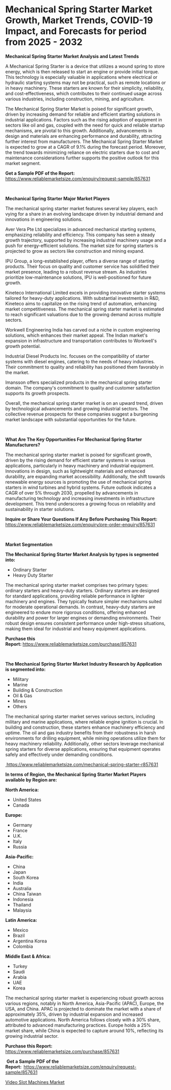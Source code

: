 <p><h1>Mechanical Spring Starter Market Growth, Market Trends, COVID-19 Impact, and Forecasts for period from 2025 - 2032</h1></p><p><strong>Mechanical Spring Starter Market Analysis and Latest Trends</strong></p>
<p><p>A Mechanical Spring Starter is a device that utilizes a wound spring to store energy, which is then released to start an engine or provide initial torque. This technology is especially valuable in applications where electrical or hydraulic starting systems may not be practical, such as remote locations or in heavy machinery. These starters are known for their simplicity, reliability, and cost-effectiveness, which contributes to their continued usage across various industries, including construction, mining, and agriculture.</p><p>The Mechanical Spring Starter Market is poised for significant growth, driven by increasing demand for reliable and efficient starting solutions in industrial applications. Factors such as the rising adoption of equipment in sectors like oil and gas, coupled with the need for quick and reliable startup mechanisms, are pivotal to this growth. Additionally, advancements in design and materials are enhancing performance and durability, attracting further interest from manufacturers. The Mechanical Spring Starter Market is expected to grow at a CAGR of 9.1% during the forecast period. Moreover, the trend towards minimizing reliance on electric starters due to cost and maintenance considerations further supports the positive outlook for this market segment.</p></p>
<p><strong>Get a Sample PDF of the Report:&nbsp;</strong> <a href="https://www.reliablemarketsize.com/enquiry/request-sample/857631?utm_campaign=2186&utm_medium=2&utm_source=Github&utm_content=ia&utm_term=18022025&utm_id=mechanical-spring-starter">https://www.reliablemarketsize.com/enquiry/request-sample/857631</a></p>
<p>&nbsp;</p>
<p><strong>Mechanical Spring Starter Major Market Players</strong></p>
<p><p>The mechanical spring starter market features several key players, each vying for a share in an evolving landscape driven by industrial demand and innovations in engineering solutions. </p><p>Aver Vera Pte Ltd specializes in advanced mechanical starting systems, emphasizing reliability and efficiency. This company has seen a steady growth trajectory, supported by increasing industrial machinery usage and a push for energy-efficient solutions. The market size for spring starters is projected to grow as sectors like construction and mining expand.</p><p>IPU Group, a long-established player, offers a diverse range of starting products. Their focus on quality and customer service has solidified their market presence, leading to a robust revenue stream. As industries prioritize low-maintenance solutions, IPU is well-positioned for future growth.</p><p>Kineteco International Limited excels in providing innovative starter systems tailored for heavy-duty applications. With substantial investments in R&D, Kineteco aims to capitalize on the rising trend of automation, enhancing market competitiveness. The mechanical spring starter market is estimated to reach significant valuations due to the growing demand across multiple sectors.</p><p>Workwell Engineering India has carved out a niche in custom engineering solutions, which enhances their market appeal. The Indian market's expansion in infrastructure and transportation contributes to Workwell's growth potential.</p><p>Industrial Diesel Products Inc. focuses on the compatibility of starter systems with diesel engines, catering to the needs of heavy industries. Their commitment to quality and reliability has positioned them favorably in the market.</p><p>Imansson offers specialized products in the mechanical spring starter domain. The company's commitment to quality and customer satisfaction supports its growth prospects.</p><p>Overall, the mechanical spring starter market is on an upward trend, driven by technological advancements and growing industrial sectors. The collective revenue prospects for these companies suggest a burgeoning market landscape with substantial opportunities for the future.</p></p>
<p>&nbsp;</p>
<p><strong>What Are The Key Opportunities For Mechanical Spring Starter Manufacturers?</strong></p>
<p><p>The mechanical spring starter market is poised for significant growth, driven by the rising demand for efficient starter systems in various applications, particularly in heavy machinery and industrial equipment. Innovations in design, such as lightweight materials and enhanced durability, are expanding market accessibility. Additionally, the shift towards renewable energy sources is promoting the use of mechanical spring starters in wind turbines and hybrid systems. Future outlook indicates a CAGR of over 5% through 2030, propelled by advancements in manufacturing technology and increasing investments in infrastructure development. This trend underscores a growing focus on reliability and sustainability in starter solutions.</p></p>
<p><strong>Inquire or Share Your Questions If Any Before Purchasing This Report:</strong> <a href="https://www.reliablemarketsize.com/enquiry/pre-order-enquiry/857631?utm_campaign=2186&utm_medium=2&utm_source=Github&utm_content=ia&utm_term=18022025&utm_id=mechanical-spring-starter">https://www.reliablemarketsize.com/enquiry/pre-order-enquiry/857631</a></p>
<p>&nbsp;</p>
<p><strong>Market Segmentation</strong></p>
<p><strong>The Mechanical Spring Starter Market Analysis by types is segmented into:</strong></p>
<p><ul><li>Ordinary Starter</li><li>Heavy Duty Starter</li></ul></p>
<p><p>The mechanical spring starter market comprises two primary types: ordinary starters and heavy-duty starters. Ordinary starters are designed for standard applications, providing reliable performance in lighter machinery and engines. They typically feature simpler mechanisms suited for moderate operational demands. In contrast, heavy-duty starters are engineered to endure more rigorous conditions, offering enhanced durability and power for larger engines or demanding environments. Their robust design ensures consistent performance under high-stress situations, making them ideal for industrial and heavy equipment applications.</p></p>
<p><strong>Purchase this Report:&nbsp;</strong><a href="https://www.reliablemarketsize.com/purchase/857631?utm_campaign=2186&utm_medium=2&utm_source=Github&utm_content=ia&utm_term=18022025&utm_id=mechanical-spring-starter">https://www.reliablemarketsize.com/purchase/857631</a></p>
<p>&nbsp;</p>
<p><strong>The Mechanical Spring Starter Market Industry Research by Application is segmented into:</strong></p>
<p><ul><li>Military</li><li>Marine</li><li>Building & Construction</li><li>Oil & Gas</li><li>Mines</li><li>Others</li></ul></p>
<p><p>The mechanical spring starter market serves various sectors, including military and marine applications, where reliable engine ignition is crucial. In building and construction, these starters enhance machinery efficiency and uptime. The oil and gas industry benefits from their robustness in harsh environments for drilling equipment, while mining operations utilize them for heavy machinery reliability. Additionally, other sectors leverage mechanical spring starters for diverse applications, ensuring that equipment operates safely and effectively under demanding conditions.</p></p>
<p><a href="https://www.reliablemarketsize.com/mechanical-spring-starter-r857631?utm_campaign=2186&utm_medium=2&utm_source=Github&utm_content=ia&utm_term=18022025&utm_id=mechanical-spring-starter">&nbsp;https://www.reliablemarketsize.com/mechanical-spring-starter-r857631</a></p>
<p><strong>In terms of Region, the Mechanical Spring Starter Market Players available by Region are:</strong></p>
<p>
    <p> <strong> North America: </strong>
        <ul>
            <li>United States</li>
            <li>Canada</li>
        </ul>
        </p> 
    <p> <strong> Europe: </strong>
        <ul>
            <li>Germany</li>
            <li>France</li>
            <li>U.K.</li>
            <li>Italy</li>
            <li>Russia</li>
        </ul>
        </p> 
    <p> <strong> Asia-Pacific: </strong>
        <ul>
            <li>China</li>
            <li>Japan</li>
            <li>South Korea</li>
            <li>India</li>
            <li>Australia</li>
            <li>China Taiwan</li>
            <li>Indonesia</li>
            <li>Thailand</li>
            <li>Malaysia</li>
        </ul>
        </p> 
    <p> <strong> Latin America: </strong>
        <ul>
            <li>Mexico</li>
            <li>Brazil</li>
            <li>Argentina Korea</li>
            <li>Colombia</li>
        </ul>
        </p> 
    <p> <strong> Middle East & Africa: </strong>
        <ul>
            <li>Turkey</li>
            <li>Saudi</li>
            <li>Arabia</li>
            <li>UAE</li>
            <li>Korea</li>
        </ul>
    </p>
    </p>
<p><p>The mechanical spring starter market is experiencing robust growth across various regions, notably in North America, Asia-Pacific (APAC), Europe, the USA, and China. APAC is projected to dominate the market with a share of approximately 35%, driven by industrial expansion and increased automotive applications. North America follows closely with a 30% share, attributed to advanced manufacturing practices. Europe holds a 25% market share, while China is expected to capture around 10%, reflecting its growing industrial sector.</p></p>
<p><strong>Purchase this Report: </strong><a href="https://www.reliablemarketsize.com/purchase/857631?utm_campaign=2186&utm_medium=2&utm_source=Github&utm_content=ia&utm_term=18022025&utm_id=mechanical-spring-starter">https://www.reliablemarketsize.com/purchase/857631</a></p>
<p>&nbsp;<strong>Get a Sample PDF of the Report:&nbsp;&nbsp;</strong><a href="https://www.reliablemarketsize.com/enquiry/request-sample/857631?utm_campaign=2186&utm_medium=2&utm_source=Github&utm_content=ia&utm_term=18022025&utm_id=mechanical-spring-starter">https://www.reliablemarketsize.com/enquiry/request-sample/857631</a></p>
<p><strong></strong></p>
<p><p><a href="https://github.com/abbislposival/Market-Research-Report-List-1/blob/main/video-slot-machines-market.md?utm_campaign=2186&utm_medium=2&utm_source=Github&utm_content=ia&utm_term=18022025&utm_id=mechanical-spring-starter">Video Slot Machines Market</a></p></p>